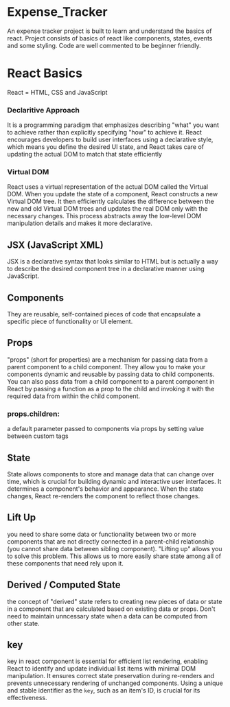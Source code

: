 # Expense_Tracker

An expense tracker project is built to learn and understand the basics of react. Project consists of basics of react like components, states, events and some styling. Code are well commented to be beginner friendly.

# React Basics

React = HTML, CSS and JavaScript

### Declaritive Approach

It is a programming paradigm that emphasizes describing "what" you want to achieve rather than explicitly specifying "how" to achieve it.
React encourages developers to build user interfaces using a declarative style, which means you define the desired UI state, and React takes care of updating the actual DOM to match that state efficiently

### Virtual DOM

React uses a virtual representation of the actual DOM called the Virtual DOM. When you update the state of a component, React constructs a new Virtual DOM tree. It then efficiently calculates the difference between the new and old Virtual DOM trees and updates the real DOM only with the necessary changes. This process abstracts away the low-level DOM manipulation details and makes it more declarative.

## JSX (JavaScript XML)

JSX is a declarative syntax that looks similar to HTML but is actually a way to describe the desired component tree in a declarative manner using JavaScript.

## Components

They are reusable, self-contained pieces of code that encapsulate a specific piece of functionality or UI element.

## Props

"props" (short for properties) are a mechanism for passing data from a parent component to a child component. They allow you to make your components dynamic and reusable by passing data to child components.
You can also pass data from a child component to a parent component in React by passing a function as a prop to the child and invoking it with the required data from within the child component.

### props.children: 

a default parameter passed to components via props by setting value between custom tags

## State

State allows components to store and manage data that can change over time, which is crucial for building dynamic and interactive user interfaces. It determines a component's behavior and appearance. When the state changes, React re-renders the component to reflect those changes.

## Lift Up

you need to share some data or functionality between two or more components that are not directly connected in a parent-child relationship (you cannot share data between sibling component). "Lifting up" allows you to solve this problem. This allows us to more easily share state among all of these components that need rely upon it.

## Derived / Computed State

the concept of "derived" state refers to creating new pieces of data or state in a component that are calculated based on existing data or props. Don't need to maintain unncessary state when a data can be computed from other state.

## key

key in react component is essential for efficient list rendering, enabling React to identify and update individual list items with minimal DOM manipulation. It ensures correct state preservation during re-renders and prevents unnecessary rendering of unchanged components. Using a unique and stable identifier as the `key`, such as an item's ID, is crucial for its effectiveness.
